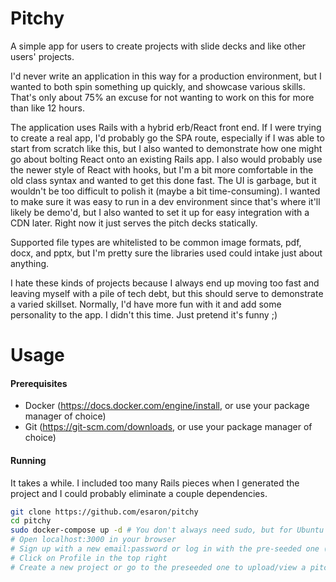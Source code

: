 # Pitchy

A simple app for users to create projects with slide decks and like other users' projects.

I'd never write an application in this way for a production environment, but I wanted to both spin something up quickly, and showcase various skills. That's only about 75% an excuse for not wanting to work on this for more than like 12 hours.

The application uses Rails with a hybrid erb/React front end. If I were trying to create a real app, I'd probably go the SPA route, especially if I was able to start from scratch like this, but I also wanted to demonstrate how one might go about bolting React onto an existing Rails app. I also would probably use the newer style of React with hooks, but I'm a bit more comfortable in the old class syntax and wanted to get this done fast. The UI is garbage, but it wouldn't be too difficult to polish it (maybe a bit time-consuming). I wanted to make sure it was easy to run in a dev environment since that's where it'll likely be demo'd, but I also wanted to set it up for easy integration with a CDN later. Right now it just serves the pitch decks statically.

Supported file types are whitelisted to be common image formats, pdf, docx, and pptx, but I'm pretty sure the libraries used could intake just about anything.

I hate these kinds of projects because I always end up moving too fast and leaving myself with a pile of tech debt, but this should serve to demonstrate a varied skillset. Normally, I'd have more fun with it and add some personality to the app. I didn't this time. Just pretend it's funny ;)

# Usage

#### Prerequisites

- Docker (https://docs.docker.com/engine/install, or use your package manager of choice)
- Git (https://git-scm.com/downloads, or use your package manager of choice)

#### Running

It takes a while. I included too many Rails pieces when I generated the project and I could probably eliminate a couple dependencies.

```sh
git clone https://github.com/esaron/pitchy
cd pitchy
sudo docker-compose up -d # You don't always need sudo, but for Ubuntu you might
# Open localhost:3000 in your browser
# Sign up with a new email:password or log in with the pre-seeded one (a@a:admina)
# Click on Profile in the top right
# Create a new project or go to the preseeded one to upload/view a pitch deck
```
